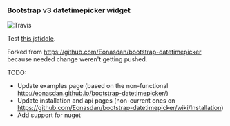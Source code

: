 ### Bootstrap v3 datetimepicker widget
![Travis](https://travis-ci.org/spthorn/ren-datetimepicker.svg?branch=master)

Test [this jsfiddle](http://jsfiddle.net/kmbo576p/).

Forked from https://github.com/Eonasdan/bootstrap-datetimepicker because needed change weren't getting pushed.

TODO:
- Update examples page (based on the non-functional http://eonasdan.github.io/bootstrap-datetimepicker/)
- Update installation and api pages (non-current ones on https://github.com/Eonasdan/bootstrap-datetimepicker/wiki/Installation)
- Add support for nuget
